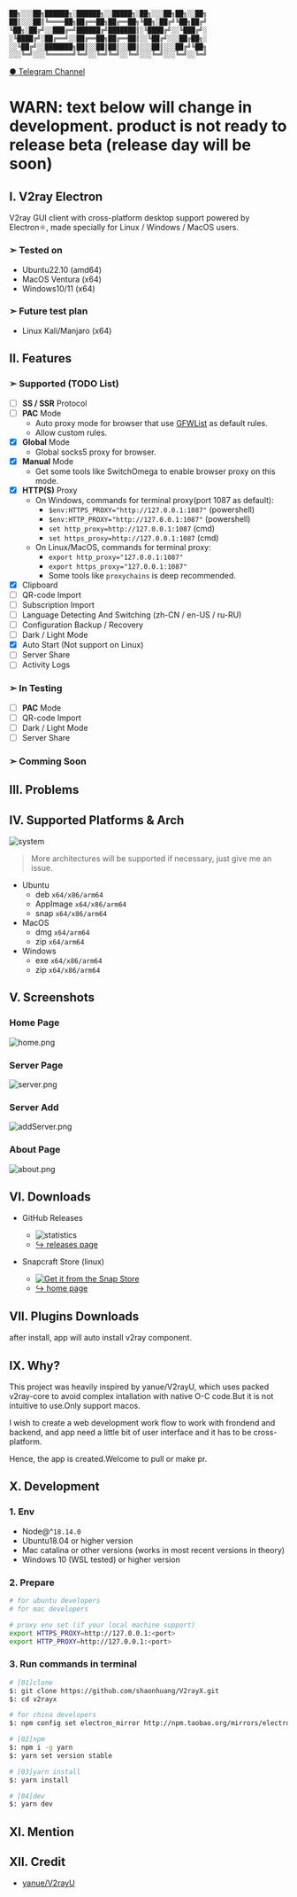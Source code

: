 ```txt
██╗░░░██╗██████╗░██████╗░░█████╗░██╗░░░██╗██╗░░██╗
██║░░░██║╚════██╗██╔══██╗██╔══██╗╚██╗░██╔╝╚██╗██╔╝
╚██╗░██╔╝░░███╔═╝██████╔╝███████║░╚████╔╝░░╚███╔╝░
░╚████╔╝░██╔══╝░░██╔══██╗██╔══██║░░╚██╔╝░░░██╔██╗░
░░╚██╔╝░░███████╗██║░░██║██║░░██║░░░██║░░░██╔╝╚██╗
░░░╚═╝░░░╚══════╝╚═╝░░╚═╝╚═╝░░╚═╝░░░╚═╝░░░╚═╝░░╚═╝
```

[● Telegram Channel](https://t.me/V2rayX_electron)

# WARN: text below will change in development. product is not ready to release beta (release day will be soon)

## I. V2ray Electron

V2ray GUI client with cross-platform desktop support powered by Electron⚛️, made specially for Linux / Windows / MacOS users.

### ➣ Tested on

- Ubuntu22.10 (amd64)
- MacOS Ventura (x64)
- Windows10/11 (x64)

### ➣ Future test plan

- Linux Kali/Manjaro (x64)

## II. Features

### ➣ Supported (TODO List)

- [ ] **SS / SSR** Protocol
- [ ] **PAC** Mode
  - Auto proxy mode for browser that use [GFWList](https://raw.githubusercontent.com/gfwlist/gfwlist/master/gfwlist.txt) as default rules.
  - Allow custom rules.
- [x] **Global** Mode
  - Global socks5 proxy for browser.
- [x] **Manual** Mode
  - Get some tools like SwitchOmega to enable browser proxy on this mode.
- [x] **HTTP(S)** Proxy
  - On Windows, commands for terminal proxy(port 1087 as default):
    - `$env:HTTPS_PROXY="http://127.0.0.1:1087"` (powershell)
    - `$env:HTTP_PROXY="http://127.0.0.1:1087"` (powershell)
    - `set http_proxy=http://127.0.0.1:1087` (cmd)
    - `set https_proxy=http://127.0.0.1:1087` (cmd)
  - On Linux/MacOS, commands for terminal proxy:
    - `export http_proxy="127.0.0.1:1087"`
    - `export https_proxy="127.0.0.1:1087"`
    - Some tools like `proxychains` is deep recommended.
- [x] Clipboard
- [ ] QR-code Import
- [ ] Subscription Import
- [ ] Language Detecting And Switching (zh-CN / en-US / ru-RU)
- [ ] Configuration Backup / Recovery
- [ ] Dark / Light Mode
- [x] Auto Start (Not support on Linux)
- [ ] Server Share
- [ ] Activity Logs

### ➣ In Testing

- [ ] **PAC** Mode
- [ ] QR-code Import
- [ ] Dark / Light Mode
- [ ] Server Share

### ➣ Comming Soon

## III. Problems

## IV. Supported Platforms & Arch

![system](https://img.shields.io/badge/system-win%20%7C%20mac%20%7C%20linux-green)

> More architectures will be supported if necessary, just give me an issue.

- Ubuntu
  - deb `x64/x86/arm64`
  - AppImage `x64/x86/arm64`
  - snap `x64/x86/arm64`
- MacOS
  - dmg `x64/arm64`
  - zip `x64/arm64`
- Windows
  - exe `x64/x86/arm64`
  - zip `x64/x86/arm64`

## V. Screenshots

### Home Page

![home.png](./assets/home-page.png)

### Server Page

![server.png](./assets/servers-page.png)

### Server Add

![addServer.png](./assets/add-server-page.png)

### About Page

![about.png](./assets/about-page.png)

## VI. Downloads

- GitHub Releases

  - ![statistics](https://img.shields.io/github/downloads/shaonhuang/V2rayX/total?style=plastic)
  - [↪ releases page](https://github.com/shaonhuang/V2rayX/releases/latest)

- Snapcraft Store (linux)

  - [![Get it from the Snap Store](https://snapcraft.io/static/images/badges/en/snap-store-black.svg)](https://snapcraft.io/v2rayx)
  - [↪ home page](https://snapcraft.io/v2rayx)

## VII. Plugins Downloads

after install, app will auto install v2ray component.

## IX. Why?

This project was heavily inspired by yanue/V2rayU, which uses packed v2ray-core to avoid complex intallation with native O-C code.But it is not intuitive to use.Only support macos.

I wish to create a web development work flow to work with frondend and backend, and app need a little bit of user interface and it has to be cross-platform.

Hence, the app is created.Welcome to pull or make pr.

## X. Development

### 1. Env

- Node@^`18.14.0`
- Ubuntu18.04 or higher version
- Mac catalina or other versions (works in most recent versions in theory)
- Windows 10 (WSL tested) or higher version

### 2. Prepare

```bash
# for ubuntu developers
# for mac developers

# proxy env set (if your local machine support)
export HTTPS_PROXY=http://127.0.0.1:<port>
export HTTP_PROXY=http://127.0.0.1:<port>
```

### 3. Run commands in terminal

```bash
# [01]clone
$: git clone https://github.com/shaonhuang/V2rayX.git
$: cd v2rayx

# for china developers
$: npm config set electron_mirror http://npm.taobao.org/mirrors/electron/

# [02]npm
$: npm i -g yarn
$: yarn set version stable

# [03]yarn install
$: yarn install

# [04]dev
$: yarn dev
```

## XI. Mention

## XII. Credit

- [yanue/V2rayU](https://github.com/yanue/V2rayU/tree/master)
